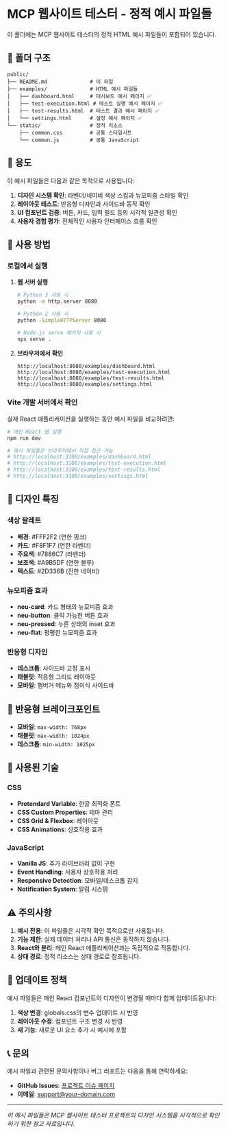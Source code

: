 # MCP 웹사이트 테스터 - 정적 예시 파일들

이 폴더에는 MCP 웹사이트 테스터의 정적 HTML 예시 파일들이 포함되어 있습니다.

## 📁 폴더 구조

```
public/
├── README.md              # 이 파일
├── examples/              # HTML 예시 파일들
│   ├── dashboard.html     # 대시보드 예시 페이지 ✅
│   ├── test-execution.html # 테스트 실행 예시 페이지 ✅
│   ├── test-results.html  # 테스트 결과 예시 페이지 ✅
│   └── settings.html      # 설정 예시 페이지 ✅
└── static/                # 정적 리소스
    ├── common.css         # 공통 스타일시트
    └── common.js          # 공통 JavaScript
```

## 🎯 용도

이 예시 파일들은 다음과 같은 목적으로 사용됩니다:

1. **디자인 시스템 확인**: 라벤더/네이비 색상 스킴과 뉴모피즘 스타일 확인
2. **레이아웃 테스트**: 반응형 디자인과 사이드바 동작 확인
3. **UI 컴포넌트 검증**: 버튼, 카드, 입력 필드 등의 시각적 일관성 확인
4. **사용자 경험 평가**: 전체적인 사용자 인터페이스 흐름 확인

## 🚀 사용 방법

### 로컬에서 실행

1. **웹 서버 실행**
   ```bash
   # Python 3 사용 시
   python -m http.server 8080
   
   # Python 2 사용 시
   python -SimpleHTTPServer 8080
   
   # Node.js serve 패키지 사용 시
   npx serve .
   ```

2. **브라우저에서 확인**
   ```
   http://localhost:8080/examples/dashboard.html
   http://localhost:8080/examples/test-execution.html
   http://localhost:8080/examples/test-results.html
   http://localhost:8080/examples/settings.html
   ```

### Vite 개발 서버에서 확인

실제 React 애플리케이션을 실행하는 동안 예시 파일을 비교하려면:

```bash
# 메인 React 앱 실행
npm run dev

# 예시 파일들은 브라우저에서 직접 접근 가능
# http://localhost:3100/examples/dashboard.html
# http://localhost:3100/examples/test-execution.html  
# http://localhost:3100/examples/test-results.html
# http://localhost:3100/examples/settings.html
```

## 🎨 디자인 특징

### 색상 팔레트
- **배경**: #FFF2F2 (연한 핑크)
- **카드**: #F8F1F7 (연한 라벤더)
- **주요색**: #7886C7 (라벤더)
- **보조색**: #A9B5DF (연한 블루)
- **텍스트**: #2D336B (진한 네이비)

### 뉴모피즘 효과
- **neu-card**: 카드 형태의 뉴모피즘 효과
- **neu-button**: 클릭 가능한 버튼 효과
- **neu-pressed**: 누른 상태의 inset 효과
- **neu-flat**: 평평한 뉴모피즘 효과

### 반응형 디자인
- **데스크톱**: 사이드바 고정 표시
- **태블릿**: 적응형 그리드 레이아웃
- **모바일**: 햄버거 메뉴와 접이식 사이드바

## 📱 반응형 브레이크포인트

- **모바일**: `max-width: 768px`
- **태블릿**: `max-width: 1024px`
- **데스크톱**: `min-width: 1025px`

## 🔧 사용된 기술

### CSS
- **Pretendard Variable**: 한글 최적화 폰트
- **CSS Custom Properties**: 테마 관리
- **CSS Grid & Flexbox**: 레이아웃
- **CSS Animations**: 상호작용 효과

### JavaScript
- **Vanilla JS**: 추가 라이브러리 없이 구현
- **Event Handling**: 사용자 상호작용 처리
- **Responsive Detection**: 모바일/데스크톱 감지
- **Notification System**: 알림 시스템

## ⚠️ 주의사항

1. **예시 전용**: 이 파일들은 시각적 확인 목적으로만 사용됩니다.
2. **기능 제한**: 실제 데이터 처리나 API 통신은 동작하지 않습니다.
3. **React와 분리**: 메인 React 애플리케이션과는 독립적으로 작동합니다.
4. **상대 경로**: 정적 리소스는 상대 경로로 참조됩니다.

## 🔄 업데이트 정책

예시 파일들은 메인 React 컴포넌트의 디자인이 변경될 때마다 함께 업데이트됩니다:

1. **색상 변경**: globals.css의 변수 업데이트 시 반영
2. **레이아웃 수정**: 컴포넌트 구조 변경 시 반영
3. **새 기능**: 새로운 UI 요소 추가 시 예시에 포함

## 📞 문의

예시 파일과 관련된 문의사항이나 버그 리포트는 다음을 통해 연락하세요:

- **GitHub Issues**: [프로젝트 이슈 페이지](https://github.com/your-org/mcp-website-tester/issues)
- **이메일**: support@your-domain.com

---

*이 예시 파일들은 MCP 웹사이트 테스터 프로젝트의 디자인 시스템을 시각적으로 확인하기 위한 참고 자료입니다.*